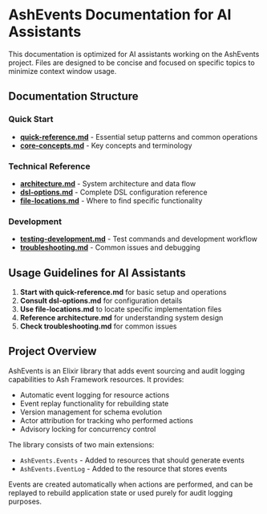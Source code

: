 # AshEvents Documentation for AI Assistants

This documentation is optimized for AI assistants working on the AshEvents project. Files are designed to be concise and focused on specific topics to minimize context window usage.

## Documentation Structure

### Quick Start
- **[quick-reference.md](quick-reference.md)** - Essential setup patterns and common operations
- **[core-concepts.md](core-concepts.md)** - Key concepts and terminology

### Technical Reference  
- **[architecture.md](architecture.md)** - System architecture and data flow
- **[dsl-options.md](dsl-options.md)** - Complete DSL configuration reference
- **[file-locations.md](file-locations.md)** - Where to find specific functionality

### Development
- **[testing-development.md](testing-development.md)** - Test commands and development workflow
- **[troubleshooting.md](troubleshooting.md)** - Common issues and debugging

## Usage Guidelines for AI Assistants

1. **Start with quick-reference.md** for basic setup and operations
2. **Consult dsl-options.md** for configuration details
3. **Use file-locations.md** to locate specific implementation files
4. **Reference architecture.md** for understanding system design
5. **Check troubleshooting.md** for common issues

## Project Overview
AshEvents is an Elixir library that adds event sourcing and audit logging capabilities to Ash Framework resources. It provides:

- Automatic event logging for resource actions
- Event replay functionality for rebuilding state
- Version management for schema evolution
- Actor attribution for tracking who performed actions
- Advisory locking for concurrency control

The library consists of two main extensions:
- `AshEvents.Events` - Added to resources that should generate events
- `AshEvents.EventLog` - Added to the resource that stores events

Events are created automatically when actions are performed, and can be replayed to rebuild application state or used purely for audit logging purposes.